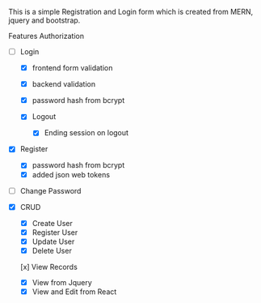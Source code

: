 This is a simple Registration and Login form which is created from MERN, jquery and bootstrap.

Features
Authorization
- [ ] Login 
    - [x] frontend form validation
    - [x] backend validation
    - [x] password hash from bcrypt
  
    - [x] Logout
        - [x] Ending session on logout

- [x] Register
    - [x] password hash from bcrypt
    - [x] added  json web tokens
- [ ] Change Password

 - [x] CRUD
    - [x] Create User
    - [x] Register User
    - [x] Update User
    - [x] Delete User
      
    [x] View Records
    - [x] View from Jquery
    - [x] View and Edit from React
